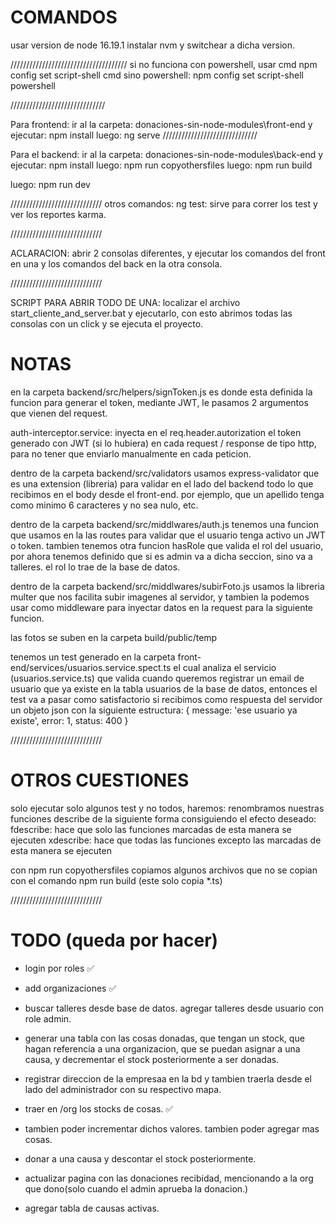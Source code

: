 # COMANDOS
usar version de node  16.19.1
instalar nvm y switchear a dicha version.

/////////////////////////////////////
si no funciona con powershell, usar cmd 
    npm config set script-shell cmd
sino powershell:
        npm config set script-shell powershell

//////////////////////////////

Para frontend:
ir al la carpeta: donaciones-sin-node-modules\front-end y ejecutar:
        npm install
luego:
        ng serve
//////////////////////////////


Para el backend:
ir al la carpeta: donaciones-sin-node-modules\back-end y ejecutar:
          npm install
luego:
          npm run copyothersfiles
luego:
          npm run build

luego:
          npm run dev

/////////////////////////////
otros comandos: 
          ng test: sirve para correr los test y ver los reportes karma.

/////////////////////////////

ACLARACION: abrir 2 consolas diferentes, y ejecutar los comandos del front en una y los comandos del back en la otra consola.



/////////////////////////////

SCRIPT PARA ABRIR TODO DE UNA: 
localizar el archivo start_cliente_and_server.bat y ejecutarlo, con esto abrimos todas las consolas con un click y se ejecuta el proyecto.


# NOTAS 

en la carpeta backend/src/helpers/signToken.js es donde esta definida la funcion para generar el token, mediante JWT, le pasamos 2 argumentos que vienen del request.

auth-interceptor.service: inyecta en el req.header.autorization el token generado con JWT (si lo hubiera) en cada request / response de tipo http, para no tener que enviarlo manualmente en cada peticion. 

dentro de la carpeta backend/src/validators usamos express-validator que es una extension (libreria) para validar en el lado del backend todo lo que recibimos en el body desde el front-end. por ejemplo, que un apellido tenga como minimo 6 caracteres y no sea nulo, etc.

dentro de la carpeta backend/src/middlwares/auth.js tenemos una funcion que usamos en la las routes para validar que el usuario tenga activo un JWT o token. tambien tenemos otra funcion hasRole que valida el rol del usuario, por ahora tenemos definido que si es admin va a dicha seccion, sino va a talleres. el rol lo trae de la base de datos.

dentro de la carpeta backend/src/middlwares/subirFoto.js usamos la libreria multer que nos facilita subir imagenes al servidor, y tambien la podemos usar como middleware para inyectar datos en la request para la siguiente funcion.

las fotos se suben en la carpeta build/public/temp


tenemos un test generado en la carpeta front-end/services/usuarios.service.spect.ts el cual analiza el servicio (usuarios.service.ts)  que valida cuando queremos registrar un email de usuario que ya existe en la tabla usuarios de la base de datos, entonces el test va a pasar como satisfactorio si recibimos como respuesta del servidor un objeto json con la siguiente estructura:
{ message: 'ese usuario ya existe', error: 1, status: 400 }




/////////////////////////////

# OTROS CUESTIONES
solo ejecutar solo algunos test y no todos, haremos:
renombramos nuestras funciones describe de la siguiente forma consiguiendo el efecto deseado:
     fdescribe: hace que solo las funciones marcadas de esta manera se ejecuten
     xdescribe: hace que todas las funciones excepto las marcadas de esta manera se ejecuten

con npm run copyothersfiles copiamos algunos archivos que no se copian con el comando npm run build (este solo copia *.ts)


/////////////////////////////

# TODO (queda por hacer)

* login por roles ✅
* add organizaciones ✅
* buscar talleres desde base de datos. agregar talleres desde usuario con role admin. 
* generar una tabla con las cosas donadas, que tengan un stock, que hagan referencia a una organizacion, que se puedan asignar a una causa, y decrementar el stock posteriormente a ser donadas.
* registrar direccion de la empresaa en la bd y tambien traerla desde el lado del administrador con su respectivo mapa.

* traer en /org los stocks de cosas. ✅
* tambien poder incrementar dichos valores. tambien poder agregar mas cosas.
* donar a una causa y descontar el stock posteriormente.
* actualizar pagina con las donaciones recibidad, mencionando a la org que dono(solo cuando el admin aprueba la donacion.)
* agregar tabla de causas activas.